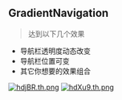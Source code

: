 ## GradientNavigation

> 达到以下几个效果

* 导航栏透明度动态改变
* 导航栏位置可变
* 其它你想要的效果组合

[![hdjBR.th.png](https://s1.ax1x.com/2017/11/28/hdjBR.th.png)](https://imgse.com/i/hdjBR) 
[![hdXu9.th.png](https://s1.ax1x.com/2017/11/28/hdXu9.th.png)](https://imgse.com/i/hdXu9)
